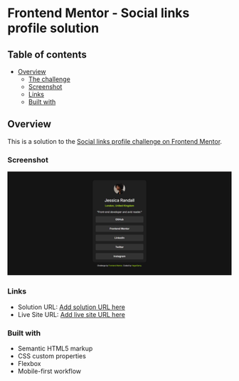 # Frontend Mentor - Social links profile solution

## Table of contents

- [Overview](#overview)
  - [The challenge](#the-challenge)
  - [Screenshot](#screenshot)
  - [Links](#links)
  - [Built with](#built-with)

## Overview

This is a solution to the [Social links profile challenge on Frontend Mentor](https://www.frontendmentor.io/challenges/social-links-profile-UG32l9m6dQ). 

### Screenshot

![](./Frontend%20Mentor%20_%20Social%20links%20profile%20-%20Google%20Chrome%2006-Oct-25%205_52_18%20AM.png)

### Links

- Solution URL: [Add solution URL here](https://your-solution-url.com)
- Live Site URL: [Add live site URL here](https://your-live-site-url.com)

### Built with

- Semantic HTML5 markup
- CSS custom properties
- Flexbox
- Mobile-first workflow







